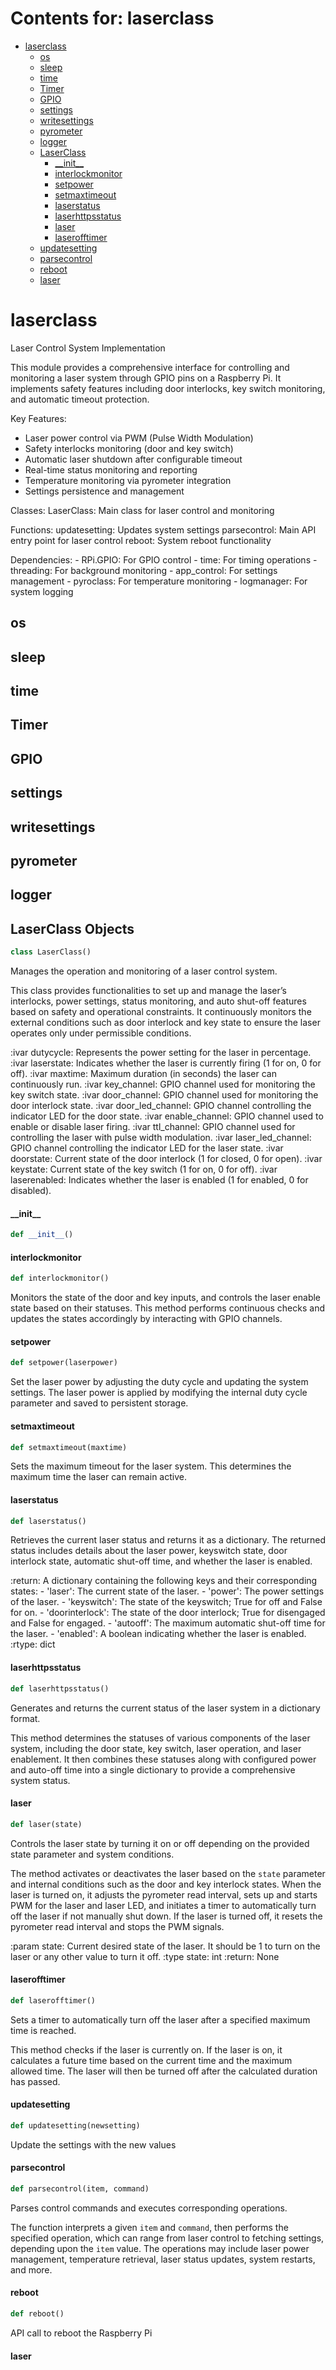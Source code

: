 # Contents for: laserclass

* [laserclass](#laserclass)
  * [os](#laserclass.os)
  * [sleep](#laserclass.sleep)
  * [time](#laserclass.time)
  * [Timer](#laserclass.Timer)
  * [GPIO](#laserclass.GPIO)
  * [settings](#laserclass.settings)
  * [writesettings](#laserclass.writesettings)
  * [pyrometer](#laserclass.pyrometer)
  * [logger](#laserclass.logger)
  * [LaserClass](#laserclass.LaserClass)
    * [\_\_init\_\_](#laserclass.LaserClass.__init__)
    * [interlockmonitor](#laserclass.LaserClass.interlockmonitor)
    * [setpower](#laserclass.LaserClass.setpower)
    * [setmaxtimeout](#laserclass.LaserClass.setmaxtimeout)
    * [laserstatus](#laserclass.LaserClass.laserstatus)
    * [laserhttpsstatus](#laserclass.LaserClass.laserhttpsstatus)
    * [laser](#laserclass.LaserClass.laser)
    * [laserofftimer](#laserclass.LaserClass.laserofftimer)
  * [updatesetting](#laserclass.updatesetting)
  * [parsecontrol](#laserclass.parsecontrol)
  * [reboot](#laserclass.reboot)
  * [laser](#laserclass.laser)

<a id="laserclass"></a>

# laserclass

Laser Control System Implementation

This module provides a comprehensive interface for controlling and monitoring a laser system
through GPIO pins on a Raspberry Pi. It implements safety features including door interlocks,
key switch monitoring, and automatic timeout protection.

Key Features:
- Laser power control via PWM (Pulse Width Modulation)
- Safety interlocks monitoring (door and key switch)
- Automatic laser shutdown after configurable timeout
- Real-time status monitoring and reporting
- Temperature monitoring via pyrometer integration
- Settings persistence and management

Classes:
    LaserClass: Main class for laser control and monitoring

Functions:
    updatesetting: Updates system settings
    parsecontrol: Main API entry point for laser control
    reboot: System reboot functionality

Dependencies:
    - RPi.GPIO: For GPIO control
    - time: For timing operations
    - threading: For background monitoring
    - app_control: For settings management
    - pyroclass: For temperature monitoring
    - logmanager: For system logging

<a id="laserclass.os"></a>

## os

<a id="laserclass.sleep"></a>

## sleep

<a id="laserclass.time"></a>

## time

<a id="laserclass.Timer"></a>

## Timer

<a id="laserclass.GPIO"></a>

## GPIO

<a id="laserclass.settings"></a>

## settings

<a id="laserclass.writesettings"></a>

## writesettings

<a id="laserclass.pyrometer"></a>

## pyrometer

<a id="laserclass.logger"></a>

## logger

<a id="laserclass.LaserClass"></a>

## LaserClass Objects

```python
class LaserClass()
```

Manages the operation and monitoring of a laser control system.

This class provides functionalities to set up and manage the laser’s
interlocks, power settings, status monitoring, and auto shut-off features
based on safety and operational constraints. It continuously monitors the
external conditions such as door interlock and key state to ensure the
laser operates only under permissible conditions.

:ivar dutycycle: Represents the power setting for the laser in percentage.
:ivar laserstate: Indicates whether the laser is currently firing (1 for on, 0 for off).
:ivar maxtime: Maximum duration (in seconds) the laser can continuously run.
:ivar key_channel: GPIO channel used for monitoring the key switch state.
:ivar door_channel: GPIO channel used for monitoring the door interlock state.
:ivar door_led_channel: GPIO channel controlling the indicator LED for the door state.
:ivar enable_channel: GPIO channel used to enable or disable laser firing.
:ivar ttl_channel: GPIO channel used for controlling the laser with pulse width modulation.
:ivar laser_led_channel: GPIO channel controlling the indicator LED for the laser state.
:ivar doorstate: Current state of the door interlock (1 for closed, 0 for open).
:ivar keystate: Current state of the key switch (1 for on, 0 for off).
:ivar laserenabled: Indicates whether the laser is enabled (1 for enabled, 0 for disabled).

<a id="laserclass.LaserClass.__init__"></a>

#### \_\_init\_\_

```python
def __init__()
```

<a id="laserclass.LaserClass.interlockmonitor"></a>

#### interlockmonitor

```python
def interlockmonitor()
```

Monitors the state of the door and key inputs, and controls the laser enable
state based on their statuses. This method performs continuous checks and
updates the states accordingly by interacting with GPIO channels.

<a id="laserclass.LaserClass.setpower"></a>

#### setpower

```python
def setpower(laserpower)
```

Set the laser power by adjusting the duty cycle and updating the system
settings. The laser power is applied by modifying the internal duty cycle
parameter and saved to persistent storage.

<a id="laserclass.LaserClass.setmaxtimeout"></a>

#### setmaxtimeout

```python
def setmaxtimeout(maxtime)
```

Sets the maximum timeout for the laser system. This determines the maximum time
the laser can remain active.

<a id="laserclass.LaserClass.laserstatus"></a>

#### laserstatus

```python
def laserstatus()
```

Retrieves the current laser status and returns it as a dictionary. The returned
status includes details about the laser power, keyswitch state, door interlock
state, automatic shut-off time, and whether the laser is enabled.

:return: A dictionary containing the following keys and their corresponding
         states:
         - 'laser': The current state of the laser.
         - 'power': The power settings of the laser.
         - 'keyswitch': The state of the keyswitch; True for off and False for
           on.
         - 'doorinterlock': The state of the door interlock; True for disengaged
           and False for engaged.
         - 'autooff': The maximum automatic shut-off time for the laser.
         - 'enabled': A boolean indicating whether the laser is enabled.
:rtype: dict

<a id="laserclass.LaserClass.laserhttpsstatus"></a>

#### laserhttpsstatus

```python
def laserhttpsstatus()
```

Generates and returns the current status of the laser system in a dictionary format.

This method determines the statuses of various components of the laser system,
including the door state, key switch, laser operation, and laser enablement. It
then combines these statuses along with configured power and auto-off time into
a single dictionary to provide a comprehensive system status.

<a id="laserclass.LaserClass.laser"></a>

#### laser

```python
def laser(state)
```

Controls the laser state by turning it on or off depending on the provided state
parameter and system conditions.

The method activates or deactivates the laser based on the `state` parameter and
internal conditions such as the door and key interlock states. When the laser is
turned on, it adjusts the pyrometer read interval, sets up and starts PWM for the
laser and laser LED, and initiates a timer to automatically turn off the laser if
not manually shut down. If the laser is turned off, it resets the pyrometer read
interval and stops the PWM signals.

:param state: Current desired state of the laser. It should be 1 to turn on the
              laser or any other value to turn it off.
:type state: int
:return: None

<a id="laserclass.LaserClass.laserofftimer"></a>

#### laserofftimer

```python
def laserofftimer()
```

Sets a timer to automatically turn off the laser after a specified maximum time is reached.

This method checks if the laser is currently on. If the laser is on, it calculates
a future time based on the current time and the maximum allowed time. The laser
will then be turned off after the calculated duration has passed.

<a id="laserclass.updatesetting"></a>

#### updatesetting

```python
def updatesetting(newsetting)
```

Update the settings with the new values

<a id="laserclass.parsecontrol"></a>

#### parsecontrol

```python
def parsecontrol(item, command)
```

Parses control commands and executes corresponding operations.

The function interprets a given `item` and `command`, then performs the specified
operation, which can range from laser control to fetching settings, depending upon
the `item` value. The operations may include laser power management, temperature
retrieval, laser status updates, system restarts, and more.

<a id="laserclass.reboot"></a>

#### reboot

```python
def reboot()
```

API call to reboot the Raspberry Pi

<a id="laserclass.laser"></a>

#### laser

